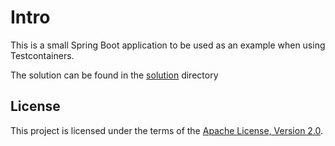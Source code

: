 # Intro
This is a small Spring Boot application to be used as an example 
when using Testcontainers.

The solution can be found in the [solution](solution/README.MD) directory 

## License

This project is licensed under the terms of the [Apache License, Version 2.0](LICENSE).

